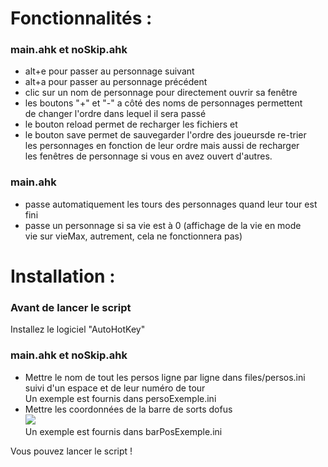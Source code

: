 # Fonctionnalités :

### main.ahk et noSkip.ahk
- alt+e pour passer au personnage suivant
- alt+a pour passer au personnage précédent
- clic sur un nom de personnage pour directement ouvrir sa fenêtre
- les boutons "+" et "-" a côté des noms de personnages permettent\
	de changer l'ordre dans lequel il sera passé
- le bouton reload permet de recharger les fichiers et 
- le bouton save permet de sauvegarder l'ordre des joueursde re-trier\
	les personnages en fonction de leur ordre mais aussi de recharger\
	les fenêtres de personnage si vous en avez ouvert d'autres.

### main.ahk
- passe automatiquement les tours des personnages quand leur tour est\
	fini
- passe un personnage si sa vie est à 0 (affichage de la vie en mode\
	vie sur vieMax, autrement, cela ne fonctionnera pas)


# Installation :

### Avant de lancer le script
Installez le logiciel "AutoHotKey"

### main.ahk et noSkip.ahk
- Mettre le nom de tout les persos ligne par ligne dans files/persos.ini\
	suivi d'un espace et de leur numéro de tour\
	Un exemple est fournis dans persoExemple.ini
- Mettre les coordonnées de la barre de sorts dofus\
	![](https://i.imgur.com/2tbYISm.png)\
	Un exemple est fournis dans barPosExemple.ini

Vous pouvez lancer le script !